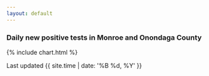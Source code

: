 ```yaml
---
layout: default
---
```

### Daily new positive tests in Monroe and Onondaga County
{% include chart.html %}


Last updated {{ site.time | date: '%B %d, %Y' }}
